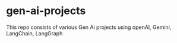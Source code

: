 # gen-ai-projects
This repo consists of various Gen Ai projects using openAI, Gemini, LangChain, LangGraph
